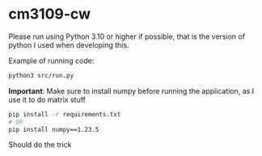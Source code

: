 # cm3109-cw

Please run using Python 3.10 or higher if possible, that is the version of python I used when developing this.

Example of running code:
```bash
python3 src/run.py
```

**Important**: Make sure to install numpy before running the application, as I use it to do matrix stuff

```bash
pip install -r requirements.txt
# OR
pip install numpy==1.23.5
```

Should do the trick
